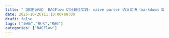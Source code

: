 ```yaml
---
title: "【解密源码】 RAGFlow 切分最佳实践- naive parser 语义切块（markdown 篇）"
date: 2025-10-26T11:10:00+08:00
draft: false
tags: ["源码","技术","RAG"]
categories: ["RAGFlow"]
---
```




